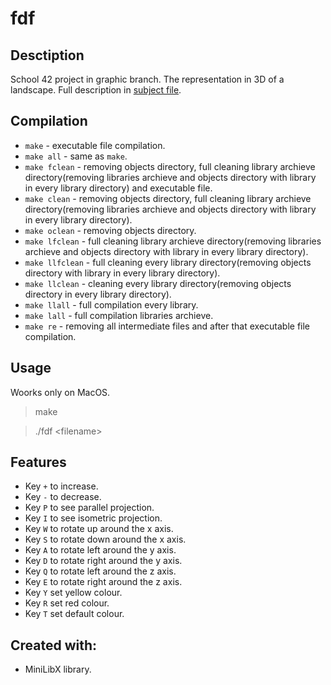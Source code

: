 # fdf
## Desctiption

School 42 project in graphic branch\. The representation in 3D of a landscape\.
Full description in [subject file](https://cdn.intra.42.fr/pdf/pdf/1803/fdf.en.pdf "school project")\.

## Compilation

* `make` \- executable file compilation\.
* `make all` \- same as `make`\.
* `make fclean` \- removing objects directory, full cleaning library archieve directory(removing libraries archieve and objects directory with library in every library directory) and executable file\.
* `make clean` \- removing objects directory, full cleaning library archieve directory(removing libraries archieve and objects directory with library in every library directory)\.
* `make oclean` \- removing objects directory\.
* `make lfclean` \- full cleaning library archieve directory(removing libraries archieve and objects directory with library in every library directory)\.
* `make llfclean` \- full cleaning every library directory(removing objects directory with library in every library directory)\.
* `make llclean` \- cleaning every library directory(removing objects directory in every library directory)\.
* `make llall` \- full compilation every library\.
* `make lall` \- full compilation libraries archieve\.
* `make re` \- removing all intermediate files and after that executable file compilation\.

## Usage

Woorks only on MacOS\.

>make

>./fdf \<filename\>

## Features

* Key `+` to increase\.
* Key `-` to decrease\.
* Key `P` to see parallel projection\.
* Key `I` to see isometric projection\.
* Key `W` to rotate up around the x axis\.
* Key `S` to rotate down around the x axis\.
* Key `A` to rotate left around the y axis\.
* Key `D` to rotate right around the y axis\.
* Key `Q` to rotate left around the z axis\.
* Key `E` to rotate right around the z axis\.
* Key `Y` set yellow colour\.
* Key `R` set red colour\.
* Key `T` set default colour\.

## Created with:

* MiniLibX library\.
